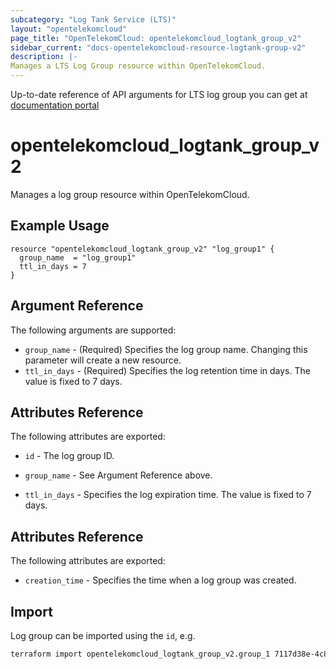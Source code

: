 ```yaml
---
subcategory: "Log Tank Service (LTS)"
layout: "opentelekomcloud"
page_title: "OpenTelekomCloud: opentelekomcloud_logtank_group_v2"
sidebar_current: "docs-opentelekomcloud-resource-logtank-group-v2"
description: |-
Manages a LTS Log Group resource within OpenTelekomCloud.
---
```


Up-to-date reference of API arguments for LTS log group you can get at
[documentation portal](https://docs.otc.t-systems.com/log-tank-service/api-ref/log_group_management_new_version)

# opentelekomcloud_logtank_group_v2

Manages a log group resource within OpenTelekomCloud.

## Example Usage

```hcl
resource "opentelekomcloud_logtank_group_v2" "log_group1" {
  group_name  = "log_group1"
  ttl_in_days = 7
}
```

## Argument Reference

The following arguments are supported:

* `group_name` - (Required) Specifies the log group name.
  Changing this parameter will create a new resource.
* `ttl_in_days` - (Required) Specifies the log retention time in days.
  The value is fixed to 7 days.

## Attributes Reference

The following attributes are exported:

* `id` - The log group ID.

* `group_name` - See Argument Reference above.

* `ttl_in_days` - Specifies the log expiration time. The value is fixed to 7 days.

## Attributes Reference

The following attributes are exported:

* `creation_time` - Specifies the time when a log group was created.

## Import

Log group can be imported using the `id`, e.g.

```sh
terraform import opentelekomcloud_logtank_group_v2.group_1 7117d38e-4c8f-4624-a505-bd96b97d024c
```
